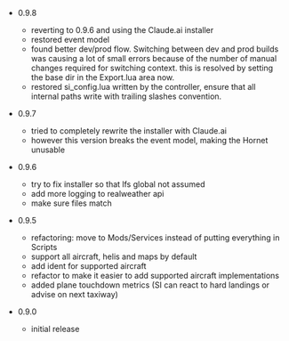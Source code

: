 * 0.9.8 
	- reverting to 0.9.6 and using the Claude.ai installer
	- restored event model
	- found better dev/prod flow. Switching between dev and prod builds was causing a 
	  lot of small errors because of the number of manual changes required for switching
	  context. this is resolved by setting the base dir in the Export.lua area now.
	- restored si_config.lua written by the controller, ensure that all internal paths
	  write with trailing slashes convention. 

* 0.9.7
    - tried to completely rewrite the installer with Claude.ai
    - however this version breaks the event model, making the Hornet unusable

* 0.9.6
	- try to fix installer so that lfs global not assumed
	- add more logging to realweather api
	- make sure files match


* 0.9.5
	- refactoring: move to Mods/Services instead of putting everything in Scripts
	- support all aircraft, helis and maps by default
	- add ident for supported aircraft
	- refactor to make it easier to add supported aircraft implementations
	- added plane touchdown metrics (SI can react to hard landings or advise on next taxiway)


* 0.9.0 
	- initial release

